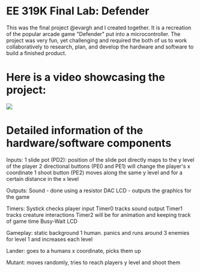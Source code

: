 # EE 319K Final Lab: Defender
This was the final project @evargh and I created together. It is a recreation of the popular arcade game "Defender" put into a microcontroller.
The project was very fun, yet challenging and required the both of us to work collaboratively to research, plan, and develop the hardware and software
to build a finished product.

# Here is a video showcasing the project:

[![](https://yt-embed.herokuapp.com/embed?v=fDDiu07ZUBU)](https://www.youtube.com/watch?v=fDDiu07ZUBU "")


# Detailed information of the hardware/software components
Inputs:
  1 slide pot (PD2):
		position of the slide pot directly maps to the y level of the player
  2 directional buttons (PE0 and PE1)
		will change the player's x coordinate
  1 shoot button (PE2)
		moves along the same y level and for a certain distance in the x level
  
Outputs:
  Sound
    - done using a resistor DAC
  LCD
    - outputs the graphics for the game
  
Timers:
  Systick checks player input
  Timer0 tracks sound output
  Timer1 tracks creature interactions
  Timer2 will be for animation and keeping track of game time
  Busy-Wait LCD
  
 Gameplay:
  static background
  1 human. panics and runs around
  3 enemies for level 1 and increases each level
  
  Lander:
    goes to a humans x coordinate, picks them up
    
  Mutant:
    moves randomly, tries to reach players y level and shoot them
  

